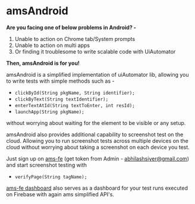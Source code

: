 # amsAndroid

**Are you facing one of below problems in Android? -**
1. Unable to action on Chrome tab/System prompts
2. Unable to action on multi apps
3. Or finding it troublesome to write scalable code with UiAutomator

**Then, amsAndroid is for you!**

amsAndroid is a simplified implementation of uiAutomator lib, allowing you to write tests with simple methods such as -

- `clickById(String pkgName, String identifier);`
- `clickByText(String textIdentifier);`
- `enterTextAtId(String textToEnter, int resId);`
- `launchApp(String pkgName);`

without worrying about waiting for the element to be visible or any setup.

amsAndroid also provides additional capability to screenshot test on the cloud.
Allowing you to run screenshot tests across multiple devices on the cloud without worrying about taking a screenshot on each device you test.

Just sign up on [ams-fe](https://ams-fe.web.app/) (get token from Admin - abhilashsiyer@gmail.com) and start screenshot testing with

- `verifyPage(String tagName);`

[ams-fe dashboard](https://ams-fe.web.app) also serves as a dashboard for your test runs executed on Firebase with again ams simplified API's.
